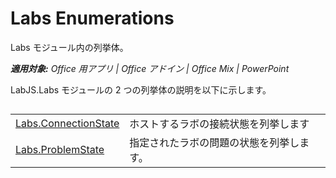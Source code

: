 
# <a name="labs-enumerations"></a>Labs Enumerations
Labs モジュール内の列挙体。

 _**適用対象:** Office 用アプリ | Office アドイン | Office Mix | PowerPoint_

LabJS.Labs モジュールの 2 つの列挙体の説明を以下に示します。

## 


|||
|:-----|:-----|
|[Labs.ConnectionState](../../reference/office-mix/labs.connectionstate.md)|ホストするラボの接続状態を列挙します|
|[Labs.ProblemState](../../reference/office-mix/labs.problemstate.md)|指定されたラボの問題の状態を列挙します。|
